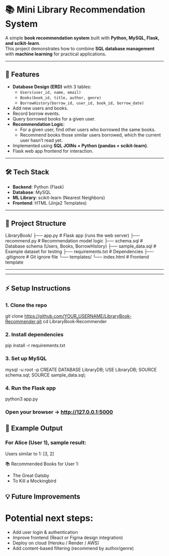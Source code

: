 # 📚 Mini Library Recommendation System

A simple **book recommendation system** built with **Python, MySQL, Flask, and scikit-learn**.  
This project demonstrates how to combine **SQL database management** with **machine learning** for practical applications.

---

## 🚀 Features
- **Database Design (ERD)** with 3 tables:
  - `Users(user_id, name, email)`
  - `Books(book_id, title, author, genre)`
  - `BorrowHistory(borrow_id, user_id, book_id, borrow_date)`
- Add new users and books.
- Record borrow events.
- Query borrowed books for a given user.
- **Recommendation Logic**:
  - For a given user, find other users who borrowed the same books.
  - Recommend books those similar users borrowed, which the current user hasn’t read yet.
- Implemented using **SQL JOINs + Python (pandas + scikit-learn)**.
- Flask web app frontend for interaction.

---

## 🛠️ Tech Stack
- **Backend**: Python (Flask)
- **Database**: MySQL
- **ML Library**: scikit-learn (Nearest Neighbors)
- **Frontend**: HTML (Jinja2 Templates)

---

## 📂 Project Structure

LibraryBook/
├── app.py             # Flask app (runs the web server)
├── recommend.py       # Recommendation model logic
├── schema.sql         # Database schema (Users, Books, BorrowHistory)
├── sample_data.sql    # Example dataset for testing
├── requirements.txt   # Dependencies
├── .gitignore         # Git ignore file
└── templates/
    └── index.html     # Frontend template

---


---

## ⚡ Setup Instructions

### 1. Clone the repo
git clone https://github.com/YOUR_USERNAME/LibraryBook-Recommender.git
cd LibraryBook-Recommender


### 2. Install dependencies
pip install -r requirements.txt

### 3. Set up MySQL
mysql -u root -p
CREATE DATABASE LibraryDB;
USE LibraryDB;
SOURCE schema.sql;
SOURCE sample_data.sql;

### 4. Run the Flask app
python3 app.py

### Open your browser → http://127.0.0.1:5000

## 🎯 Example Output

### For Alice (User 1), sample result:
Users similar to 1: [3, 2]

📚 Recommended Books for User 1:
- The Great Gatsby
- To Kill a Mockingbird

## 💡 Future Improvements

# Potential next steps:
- Add user login & authentication
- Improve frontend (React or Figma design integration)
- Deploy on cloud (Heroku / Render / AWS)
- Add content-based filtering (recommend by author/genre)
